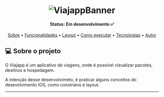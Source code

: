 <h1 align="center">
    <img alt="ViajappBanner" title="#ViajappBanner" src="./imagens/Viajapp.png" />
</h1>

<h4 align="center"> 
	Status: Em desenvolvimento ✅
</h4>

<p align="center">
 <a href="#-sobre-o-projeto">Sobre</a> •
 <a href="#-funcionalidades">Funcionalidades</a> •
 <a href="#-layout">Layout</a> • 
 <a href="#-como-executar-o-projeto">Como executar</a> • 
 <a href="#-tecnologias">Tecnologias</a> • 
 <a href="#-autor">Autor</a> 
</p>


## 💻 Sobre o projeto

O Viajapp é um aplicativo de viagens, onde é possível vizualizar pacotes, destinos e hospedagem.

A intenção desse desenvolvimeto, é praticar alguns conceitos do desevolvimento IOS, como constrains e layout.

---

